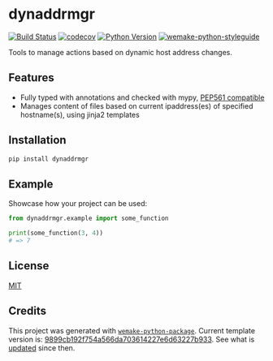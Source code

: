 # dynaddrmgr

[![Build Status](https://github.com/wtfo-guru/dynaddrmgr/workflows/test/badge.svg?branch=main&event=push)](https://github.com/wtfo-guru/dynaddrmgr/actions?query=workflow%3Atest)
[![codecov](https://codecov.io/gh/wtfo-guru/dynaddrmgr/branch/main/graph/badge.svg)](https://codecov.io/gh/wtfo-guru/dynaddrmgr)
[![Python Version](https://img.shields.io/pypi/pyversions/dynaddrmgr.svg)](https://pypi.org/project/dynaddrmgr/)
[![wemake-python-styleguide](https://img.shields.io/badge/style-wemake-000000.svg)](https://github.com/wemake-services/wemake-python-styleguide)

Tools to manage actions based on dynamic host address changes.


## Features

- Fully typed with annotations and checked with mypy, [PEP561 compatible](https://www.python.org/dev/peps/pep-0561/)
- Manages content of files based on current ipaddress(es) of specified hostname(s), using jinja2 templates


## Installation

```bash
pip install dynaddrmgr
```


## Example

Showcase how your project can be used:

```python
from dynaddrmgr.example import some_function

print(some_function(3, 4))
# => 7
```

## License

[MIT](https://github.com/wtfo-guru/dynaddrmgr/blob/main/LICENSE)


## Credits

This project was generated with [`wemake-python-package`](https://github.com/wemake-services/wemake-python-package). Current template version is: [9899cb192f754a566da703614227e6d63227b933](https://github.com/wemake-services/wemake-python-package/tree/9899cb192f754a566da703614227e6d63227b933). See what is [updated](https://github.com/wemake-services/wemake-python-package/compare/9899cb192f754a566da703614227e6d63227b933...master) since then.
